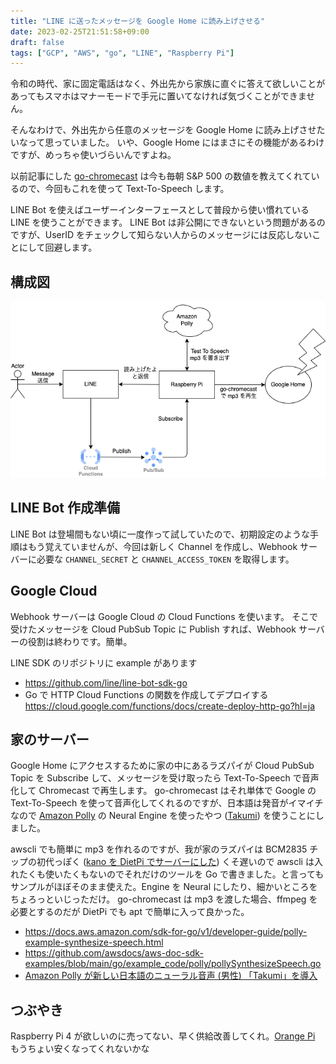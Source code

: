 ```yaml
---
title: "LINE に送ったメッセージを Google Home に読み上げさせる"
date: 2023-02-25T21:51:58+09:00
draft: false
tags: ["GCP", "AWS", "go", "LINE", "Raspberry Pi"]
---
```


令和の時代、家に固定電話はなく、外出先から家族に直ぐに答えて欲しいことがあってもスマホはマナーモードで手元に置いてなければ気づくことができません。

そんなわけで、外出先から任意のメッセージを Google Home に読み上げさせたいなって思っていました。
いや、Google Home にはまさにその機能があるわけですが、めっちゃ使いづらいんですよね。

以前記事にした [go-chromecast](/2019/10/google-home-mini-and-text-to-speech/) は今も毎朝 S&P 500 の数値を教えてくれているので、今回もこれを使って Text-To-Speech します。

LINE Bot を使えばユーザーインターフェースとして普段から使い慣れている LINE を使うことができます。
LINE Bot は非公開にできないという問題があるのですが、UserID をチェックして知らない人からのメッセージには反応しないことにして回避します。


## 構成図

![構成図](diagram.png)



## LINE Bot 作成準備

LINE Bot は登場間もない頃に一度作って試していたので、初期設定のような手順はもう覚えていませんが、今回は新しく Channel を作成し、Webhook サーバーに必要な `CHANNEL_SECRET` と `CHANNEL_ACCESS_TOKEN` を取得します。


## Google Cloud

Webhook サーバーは Google Cloud の Cloud Functions を使います。
そこで受けたメッセージを Cloud PubSub Topic に Publish すれば、Webhook サーバーの役割は終わりです。簡単。

LINE SDK のリポジトリに example があります

- https://github.com/line/line-bot-sdk-go
- Go で HTTP Cloud Functions の関数を作成してデプロイする  
  https://cloud.google.com/functions/docs/create-deploy-http-go?hl=ja


## 家のサーバー

Google Home にアクセスするために家の中にあるラズパイが Cloud PubSub Topic を Subscribe して、メッセージを受け取ったら Text-To-Speech で音声化して Chromecast で再生します。
go-chromecast はそれ単体で Google の Text-To-Speech を使って音声化してくれるのですが、日本語は発音がイマイチなので [Amazon Polly](https://aws.amazon.com/jp/polly/) の Neural Engine を使ったやつ ([Takumi](https://aws.amazon.com/jp/about-aws/whats-new/2021/12/amazon-polly-takumi-neural-japanese-voice/)) を使うことにしました。

awscli でも簡単に mp3 を作れるのですが、我が家のラズパイは BCM2835 チップの初代っぽく ([kano を DietPi でサーバーにした](2018/03/kano-dietpi/)) くそ遅いので awscli は入れたくも使いたくもないのでそれだけのツールを Go で書きました。と言ってもサンプルがほぼそのまま使えた。Engine を Neural にしたり、細かいところをちょろっといじっただけ。
go-chromecast は mp3 を渡した場合、ffmpeg を必要とするのだが DietPi でも apt で簡単に入って良かった。

- https://docs.aws.amazon.com/sdk-for-go/v1/developer-guide/polly-example-synthesize-speech.html
- https://github.com/awsdocs/aws-doc-sdk-examples/blob/main/go/example_code/polly/pollySynthesizeSpeech.go
- [Amazon Polly が新しい日本語のニューラル音声 (男性) 「Takumi」を導入](https://aws.amazon.com/jp/about-aws/whats-new/2021/12/amazon-polly-takumi-neural-japanese-voice/)

## つぶやき

Raspberry Pi 4 が欲しいのに売ってない、早く供給改善してくれ。[Orange Pi](http://www.orangepi.org/) もうちょい安くなってくれないかな
